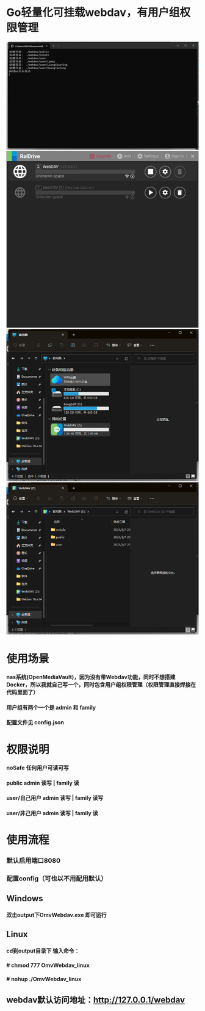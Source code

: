 # Go轻量化可挂载webdav，有用户组权限管理
![img.png](images/img.png)
![img.png](img.png)
![img_1.png](img_1.png)
![img_2.png](img_2.png)
# 使用场景
#### nas系统(OpenMediaVault)，因为没有带Webdav功能，同时不想搭建Docker，所以我就自己写一个，同时包含用户组权限管理（权限管理直接焊接在代码里面了）
#### 用户组有两个一个是 admin 和 family
#### 配置文件见 config.json

# 权限说明
#### noSafe 任何用户可读可写
#### public admin 读写 | family 读
#### user/自己用户 admin 读写 | family 读写
#### user/非己用户 admin 读写 | family 读

# 使用流程
### 默认启用端口8080
### 配置config（可也以不用配用默认）
## Windows
#### 双击output下OmvWebdav.exe 即可运行
## Linux
#### cd到output目录下 输入命令：
#### # chmod 777 OmvWebdav_linux
#### # nohup ./OmvWebdav_linux
## webdav默认访问地址：http://127.0.0.1/webdav